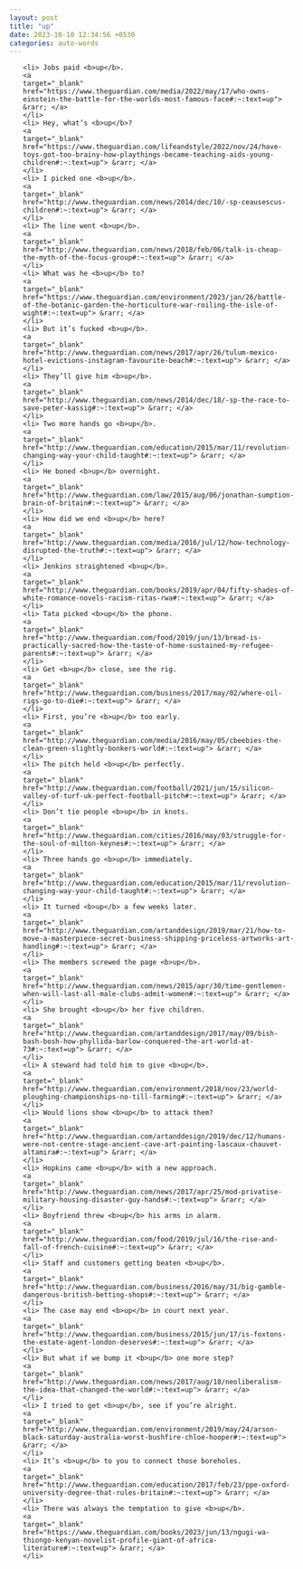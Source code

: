 ```yaml
---
layout: post
title: "up"
date: 2023-10-10 12:34:56 +0530
categories: auto-words
---
```

<ol>

    <li> Jobs paid <b>up</b>.
    <a 
    target="_blank" 
    href="https://www.theguardian.com/media/2022/may/17/who-owns-einstein-the-battle-for-the-worlds-most-famous-face#:~:text=up"> &rarr; </a>
    </li>
    <li> Hey, what’s <b>up</b>?
    <a 
    target="_blank" 
    href="https://www.theguardian.com/lifeandstyle/2022/nov/24/have-toys-got-too-brainy-how-playthings-became-teaching-aids-young-children#:~:text=up"> &rarr; </a>
    </li>
    <li> I picked one <b>up</b>.
    <a 
    target="_blank" 
    href="http://www.theguardian.com/news/2014/dec/10/-sp-ceausescus-children#:~:text=up"> &rarr; </a>
    </li>
    <li> The line went <b>up</b>.
    <a 
    target="_blank" 
    href="http://www.theguardian.com/news/2018/feb/06/talk-is-cheap-the-myth-of-the-focus-group#:~:text=up"> &rarr; </a>
    </li>
    <li> What was he <b>up</b> to?
    <a 
    target="_blank" 
    href="https://www.theguardian.com/environment/2023/jan/26/battle-of-the-botanic-garden-the-horticulture-war-roiling-the-isle-of-wight#:~:text=up"> &rarr; </a>
    </li>
    <li> But it’s fucked <b>up</b>.
    <a 
    target="_blank" 
    href="http://www.theguardian.com/news/2017/apr/26/tulum-mexico-hotel-evictions-instagram-favourite-beach#:~:text=up"> &rarr; </a>
    </li>
    <li> They’ll give him <b>up</b>.
    <a 
    target="_blank" 
    href="http://www.theguardian.com/news/2014/dec/18/-sp-the-race-to-save-peter-kassig#:~:text=up"> &rarr; </a>
    </li>
    <li> Two more hands go <b>up</b>.
    <a 
    target="_blank" 
    href="http://www.theguardian.com/education/2015/mar/11/revolution-changing-way-your-child-taught#:~:text=up"> &rarr; </a>
    </li>
    <li> He boned <b>up</b> overnight.
    <a 
    target="_blank" 
    href="http://www.theguardian.com/law/2015/aug/06/jonathan-sumption-brain-of-britain#:~:text=up"> &rarr; </a>
    </li>
    <li> How did we end <b>up</b> here?
    <a 
    target="_blank" 
    href="http://www.theguardian.com/media/2016/jul/12/how-technology-disrupted-the-truth#:~:text=up"> &rarr; </a>
    </li>
    <li> Jenkins straightened <b>up</b>.
    <a 
    target="_blank" 
    href="http://www.theguardian.com/books/2019/apr/04/fifty-shades-of-white-romance-novels-racism-ritas-rwa#:~:text=up"> &rarr; </a>
    </li>
    <li> Tata picked <b>up</b> the phone.
    <a 
    target="_blank" 
    href="http://www.theguardian.com/food/2019/jun/13/bread-is-practically-sacred-how-the-taste-of-home-sustained-my-refugee-parents#:~:text=up"> &rarr; </a>
    </li>
    <li> Get <b>up</b> close, see the rig.
    <a 
    target="_blank" 
    href="http://www.theguardian.com/business/2017/may/02/where-oil-rigs-go-to-die#:~:text=up"> &rarr; </a>
    </li>
    <li> First, you’re <b>up</b> too early.
    <a 
    target="_blank" 
    href="http://www.theguardian.com/media/2016/may/05/cbeebies-the-clean-green-slightly-bonkers-world#:~:text=up"> &rarr; </a>
    </li>
    <li> The pitch held <b>up</b> perfectly.
    <a 
    target="_blank" 
    href="http://www.theguardian.com/football/2021/jun/15/silicon-valley-of-turf-uk-perfect-football-pitch#:~:text=up"> &rarr; </a>
    </li>
    <li> Don’t tie people <b>up</b> in knots.
    <a 
    target="_blank" 
    href="http://www.theguardian.com/cities/2016/may/03/struggle-for-the-soul-of-milton-keynes#:~:text=up"> &rarr; </a>
    </li>
    <li> Three hands go <b>up</b> immediately.
    <a 
    target="_blank" 
    href="http://www.theguardian.com/education/2015/mar/11/revolution-changing-way-your-child-taught#:~:text=up"> &rarr; </a>
    </li>
    <li> It turned <b>up</b> a few weeks later.
    <a 
    target="_blank" 
    href="http://www.theguardian.com/artanddesign/2019/mar/21/how-to-move-a-masterpiece-secret-business-shipping-priceless-artworks-art-handling#:~:text=up"> &rarr; </a>
    </li>
    <li> The members screwed the page <b>up</b>.
    <a 
    target="_blank" 
    href="http://www.theguardian.com/news/2015/apr/30/time-gentlemen-when-will-last-all-male-clubs-admit-women#:~:text=up"> &rarr; </a>
    </li>
    <li> She brought <b>up</b> her five children.
    <a 
    target="_blank" 
    href="http://www.theguardian.com/artanddesign/2017/may/09/bish-bash-bosh-how-phyllida-barlow-conquered-the-art-world-at-73#:~:text=up"> &rarr; </a>
    </li>
    <li> A steward had told him to give <b>up</b>.
    <a 
    target="_blank" 
    href="http://www.theguardian.com/environment/2018/nov/23/world-ploughing-championships-no-till-farming#:~:text=up"> &rarr; </a>
    </li>
    <li> Would lions show <b>up</b> to attack them?
    <a 
    target="_blank" 
    href="http://www.theguardian.com/artanddesign/2019/dec/12/humans-were-not-centre-stage-ancient-cave-art-painting-lascaux-chauvet-altamira#:~:text=up"> &rarr; </a>
    </li>
    <li> Hopkins came <b>up</b> with a new approach.
    <a 
    target="_blank" 
    href="http://www.theguardian.com/news/2017/apr/25/mod-privatise-military-housing-disaster-guy-hands#:~:text=up"> &rarr; </a>
    </li>
    <li> Boyfriend threw <b>up</b> his arms in alarm.
    <a 
    target="_blank" 
    href="http://www.theguardian.com/food/2019/jul/16/the-rise-and-fall-of-french-cuisine#:~:text=up"> &rarr; </a>
    </li>
    <li> Staff and customers getting beaten <b>up</b>.
    <a 
    target="_blank" 
    href="http://www.theguardian.com/business/2016/may/31/big-gamble-dangerous-british-betting-shops#:~:text=up"> &rarr; </a>
    </li>
    <li> The case may end <b>up</b> in court next year.
    <a 
    target="_blank" 
    href="http://www.theguardian.com/business/2015/jun/17/is-foxtons-the-estate-agent-london-deserves#:~:text=up"> &rarr; </a>
    </li>
    <li> But what if we bump it <b>up</b> one more step?
    <a 
    target="_blank" 
    href="http://www.theguardian.com/news/2017/aug/18/neoliberalism-the-idea-that-changed-the-world#:~:text=up"> &rarr; </a>
    </li>
    <li> I tried to get <b>up</b>, see if you’re alright.
    <a 
    target="_blank" 
    href="http://www.theguardian.com/environment/2019/may/24/arson-black-saturday-australia-worst-bushfire-chloe-hooper#:~:text=up"> &rarr; </a>
    </li>
    <li> It’s <b>up</b> to you to connect those boreholes.
    <a 
    target="_blank" 
    href="http://www.theguardian.com/education/2017/feb/23/ppe-oxford-university-degree-that-rules-britain#:~:text=up"> &rarr; </a>
    </li>
    <li> There was always the temptation to give <b>up</b>.
    <a 
    target="_blank" 
    href="https://www.theguardian.com/books/2023/jun/13/ngugi-wa-thiongo-kenyan-novelist-profile-giant-of-africa-literature#:~:text=up"> &rarr; </a>
    </li>